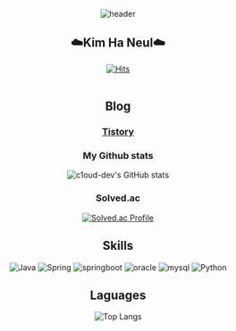 <div align="center">
  
  ![header](https://capsule-render.vercel.app/api?type=waving&text=Welcome!&fontSize=40&fontAlign=85)
<br/>
<h2>☁️Kim Ha Neul☁️</h2>

[![Hits](https://hits.seeyoufarm.com/api/count/incr/badge.svg?url=https%3A%2F%2Fgithub.com%2Fc1oud-dev&count_bg=%235BB815&title_bg=%234EB6E2&icon=&icon_color=%23A6A6A6&title=hits&edge_flat=false)](https://hits.seeyoufarm.com)
<br/>
<br/>
<h2>Blog</h2>

### [Tistory](https://dev-cloud.tistory.com/)

<h3>My Github stats</h3>

![c1oud-dev's GitHub stats](https://github-readme-stats.vercel.app/api?username=c1oud-dev&hide_title=true&show_icons=true&include_all_commits=true&disable_animations=true&theme=vue)

<h3>Solved.ac</h3>

[![Solved.ac Profile](http://mazassumnida.wtf/api/v2/generate_badge?boj=gksmf4165)](https://solved.ac/gksmf4165/)

<!-- ![c1oud-dev's GitHub stats](https://github-readme-stats.vercel.app/api?username=c1oud-dev&show_icons=true&theme=dark)    [![Solved.ac Profile](http://mazassumnida.wtf/api/v2/generate_badge?boj=gksmf4165)](https://solved.ac/gksmf4165/)-->

<h2>Skills</h2>

![Java](https://img.shields.io/badge/Java-007396.svg?&style=for-the-badge&logo=Java&logoColor=white) ![Spring](https://img.shields.io/badge/Spring-6DB33F.svg?&style=for-the-badge&logo=Spring&logoColor=white)  ![springboot](https://img.shields.io/badge/springboot-6DB33F.svg?&style=for-the-badge&logo=springboot&logoColor=white)  ![oracle](https://img.shields.io/badge/oracle-F80000.svg?&style=for-the-badge&logo=oracle&logoColor=white)  ![mysql](https://img.shields.io/badge/mysql-4479A1.svg?&style=for-the-badge&logo=mysql&logoColor=white)  ![Python](https://img.shields.io/badge/Python-3776AB.svg?&style=for-the-badge&logo=Python&logoColor=white)  


<h2>Laguages</h2>

![Top Langs](https://github-readme-stats.vercel.app/api/top-langs/?username=c1oud-dev&layout=compact&theme=dark)

</div>

